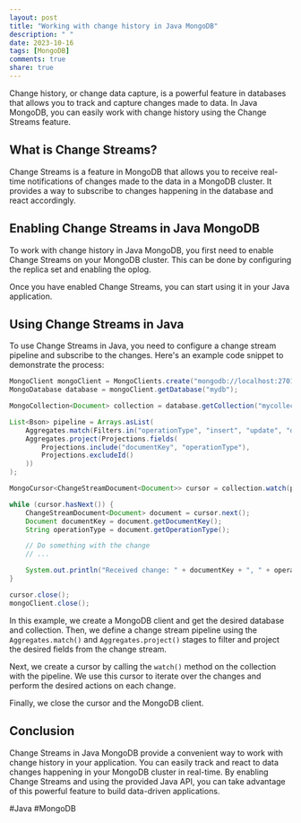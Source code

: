 ```yaml
---
layout: post
title: "Working with change history in Java MongoDB"
description: " "
date: 2023-10-16
tags: [MongoDB]
comments: true
share: true
---
```


Change history, or change data capture, is a powerful feature in databases that allows you to track and capture changes made to data. In Java MongoDB, you can easily work with change history using the Change Streams feature.

## What is Change Streams?

Change Streams is a feature in MongoDB that allows you to receive real-time notifications of changes made to the data in a MongoDB cluster. It provides a way to subscribe to changes happening in the database and react accordingly.

## Enabling Change Streams in Java MongoDB

To work with change history in Java MongoDB, you first need to enable Change Streams on your MongoDB cluster. This can be done by configuring the replica set and enabling the oplog.

Once you have enabled Change Streams, you can start using it in your Java application.

## Using Change Streams in Java

To use Change Streams in Java, you need to configure a change stream pipeline and subscribe to the changes. Here's an example code snippet to demonstrate the process:

```java
MongoClient mongoClient = MongoClients.create("mongodb://localhost:27017");
MongoDatabase database = mongoClient.getDatabase("mydb");

MongoCollection<Document> collection = database.getCollection("mycollection");

List<Bson> pipeline = Arrays.asList(
    Aggregates.match(Filters.in("operationType", "insert", "update", "delete")),
    Aggregates.project(Projections.fields(
        Projections.include("documentKey", "operationType"),
        Projections.excludeId()
    ))
);

MongoCursor<ChangeStreamDocument<Document>> cursor = collection.watch(pipeline).iterator();

while (cursor.hasNext()) {
    ChangeStreamDocument<Document> document = cursor.next();
    Document documentKey = document.getDocumentKey();
    String operationType = document.getOperationType();

    // Do something with the change
    // ...

    System.out.println("Received change: " + documentKey + ", " + operationType);
}

cursor.close();
mongoClient.close();
```

In this example, we create a MongoDB client and get the desired database and collection. Then, we define a change stream pipeline using the `Aggregates.match()` and `Aggregates.project()` stages to filter and project the desired fields from the change stream.

Next, we create a cursor by calling the `watch()` method on the collection with the pipeline. We use this cursor to iterate over the changes and perform the desired actions on each change.

Finally, we close the cursor and the MongoDB client.

## Conclusion

Change Streams in Java MongoDB provide a convenient way to work with change history in your application. You can easily track and react to data changes happening in your MongoDB cluster in real-time. By enabling Change Streams and using the provided Java API, you can take advantage of this powerful feature to build data-driven applications. 

\#Java \#MongoDB